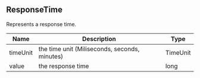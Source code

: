 ## ResponseTime

Represents a response time.

| Name                     | Description                                    | Type                         |
|--------------------------|------------------------------------------------|------------------------------|
| timeUnit                 | the time unit (Miliseconds, seconds, minutes)  | TimeUnit                     |
| value                    | the response time                              | long                         |